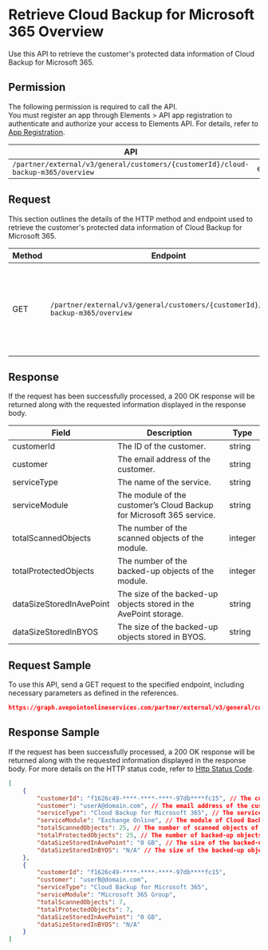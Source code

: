 # Retrieve Cloud Backup for Microsoft 365 Overview

Use this API to retrieve the customer's protected data information of Cloud Backup for Microsoft 365.

 ## Permission

The following permission is required to call the API.  
You must register an app through Elements > API app registration to authenticate and authorize your access to Elements API. For details, refer to [App Registration](../../../elements/register-app.md).

| API | Permission  |
|-----------|--------|
| `/partner/external/v3/general/customers/{customerId}/cloud-backup-m365/overview`|elements.cbprotected.read.all|  

## Request

This section outlines the details of the HTTP method and endpoint used to retrieve the customer's protected data information of Cloud Backup for Microsoft 365.

| Method | Endpoint | Description |
|-----------|--------|------------|
| GET | `/partner/external/v3/general/customers/{customerId}/cloud-backup-m365/overview` | Retrieve the customer's protected data information of Cloud Backup for Microsoft 365.|

## Response

If the request has been successfully processed, a 200 OK response will be returned along with the requested information displayed in the response body.
 
| Field | Description | Type |
| --- | --- | --- |
| customerId               | The ID of the customer.                 | string |
| customer     | The email address of the customer.       | string |
| serviceType       | The name of the service.      | string |
| serviceModule | The module of the customer’s Cloud Backup for Microsoft 365 service. | string |
| totalScannedObjects | The number of the scanned objects of the module. | integer |
| totalProtectedObjects | The number of the backed-up objects of the module. | integer |
| dataSizeStoredInAvePoint | The size of the backed-up objects stored in the AvePoint storage. | string |
| dataSizeStoredInBYOS | The size of the backed-up objects stored in BYOS. | string |

## Request Sample
To use this API, send a GET request to the specified endpoint, including necessary parameters as defined in the references.
```json
https://graph.avepointonlineservices.com/partner/external/v3/general/customers/caf9****-2cc6-****-b04b-794c****5ea3/cloud-backup-m365/overview
```
 
## Response Sample
If the request has been successfully processed, a 200 OK response will be returned along with the requested information displayed in the response body.
For more details on the HTTP status code, refer to [Http Status Code](../../../elements/Use-AvePoint-Graph-API.md#http-status-code).
```json
[
    {
        "customerId": "f1626c49-****-****-****-97db****fc15", // The customer ID
        "customer": "userA@domain.com", // The email address of the customer
        "serviceType": "Cloud Backup for Microsoft 365", // The service name
        "serviceModule": "Exchange Online", // The module of Cloud Backup for Microsoft 365
        "totalScannedObjects": 25, // The number of scanned objects of the module
        "totalProtectedObjects": 25, // The number of backed-up objects of the module
        "dataSizeStoredInAvePoint": "0 GB", // The size of the backed-up objects stored in AvePoint storage
        "dataSizeStoredInBYOS": "N/A" // The size of the backed-up objects stored in BYOS: N/A represents not applicable here 
    },
    {
        "customerId": "f1626c49-****-****-****-97db****fc15",
        "customer": "userB@domain.com",
        "serviceType": "Cloud Backup for Microsoft 365",
        "serviceModule": "Microsoft 365 Group",
        "totalScannedObjects": 7,
        "totalProtectedObjects": 7,
        "dataSizeStoredInAvePoint": "0 GB",
        "dataSizeStoredInBYOS": "N/A"
    }
]
```